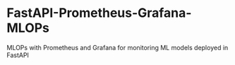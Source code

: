 # FastAPI-Prometheus-Grafana-MLOPs
MLOPs with Prometheus and Grafana for monitoring ML models deployed in FastAPI

